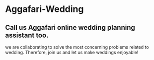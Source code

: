 # Aggafari-Wedding
## Call us Aggafari online wedding planning assistant too.
we are collaborating to solve the most concerning problems related to wedding. Therefore,
join us and let us make weddings enjoyable!
